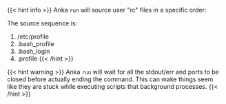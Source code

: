 ---
---

{{< hint info >}}
Anka `run` will source user "rc" files in a specific order:

The source sequence is:

1. /etc/profile
2. .bash_profile
3. .bash_login
4. .profile
{{< /hint >}}

{{< hint warning >}}
Anka `run` will wait for all the stdout/err and ports to be closed before actually ending the command. This can make things seem like they are stuck while executing scripts that background processes.
{{< /hint >}}
